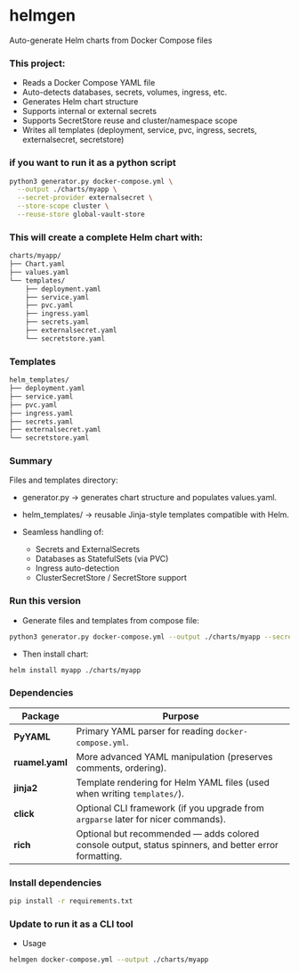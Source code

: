 # helmgen
Auto-generate Helm charts from Docker Compose files

### This project:
- Reads a Docker Compose YAML file
- Auto-detects databases, secrets, volumes, ingress, etc.
- Generates Helm chart structure
- Supports internal or external secrets
- Supports SecretStore reuse and cluster/namespace scope
- Writes all templates (deployment, service, pvc, ingress, secrets, externalsecret, secretstore)
### if you want to run it as a python script

```bash
python3 generator.py docker-compose.yml \
  --output ./charts/myapp \
  --secret-provider externalsecret \
  --store-scope cluster \
  --reuse-store global-vault-store
  ```

### This will create a complete Helm chart with:

```bash
charts/myapp/
├── Chart.yaml
├── values.yaml
└── templates/
    ├── deployment.yaml
    ├── service.yaml
    ├── pvc.yaml
    ├── ingress.yaml
    ├── secrets.yaml
    ├── externalsecret.yaml
    └── secretstore.yaml

```

### Templates 

```bash
helm_templates/
├── deployment.yaml
├── service.yaml
├── pvc.yaml
├── ingress.yaml
├── secrets.yaml
├── externalsecret.yaml
└── secretstore.yaml

```

### Summary

Files and templates directory:
- generator.py → generates chart structure and populates values.yaml.
- helm_templates/ → reusable Jinja-style templates compatible with Helm.
- Seamless handling of:

    - Secrets and ExternalSecrets
    - Databases as StatefulSets (via PVC)
    - Ingress auto-detection
    - ClusterSecretStore / SecretStore support

### Run this version
- Generate files and templates from compose file:

```bash
python3 generator.py docker-compose.yml --output ./charts/myapp --secret-provider externalsecret
```

- Then install chart:
```bash
helm install myapp ./charts/myapp

```

### Dependencies

| Package         | Purpose                                                                                               |
| --------------- | ----------------------------------------------------------------------------------------------------- |
| **PyYAML**      | Primary YAML parser for reading `docker-compose.yml`.                                                 |
| **ruamel.yaml** | More advanced YAML manipulation (preserves comments, ordering).                                       |
| **jinja2**      | Template rendering for Helm YAML files (used when writing `templates/`).                              |
| **click**       | Optional CLI framework (if you upgrade from `argparse` later for nicer commands).                     |
| **rich**        | Optional but recommended — adds colored console output, status spinners, and better error formatting. |


### Install dependencies
```bash
pip install -r requirements.txt
```

### Update to run it as a CLI tool
- Usage

```bash
helmgen docker-compose.yml --output ./charts/myapp

```